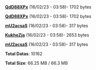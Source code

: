 [**QdD88XPx**](/data/QdD88XPx.txt) (16/02/23 - 03:58)- 1702 bytes

[**QdD88XPx**](/data/QdD88XPx.txt) (16/02/23 - 03:58)- 1702 bytes

[**mU2acsaS**](/data/mU2acsaS.txt) (16/02/23 - 03:58)- 317 bytes

[**KukheZja**](/data/KukheZja.txt) (16/02/23 - 03:58)- 2653 bytes

[**mU2acsaS**](/data/mU2acsaS.txt) (16/02/23 - 03:58)- 317 bytes

**Total Datas**: 10162

**Total Size**: 66.25 MB / 66.3 MB